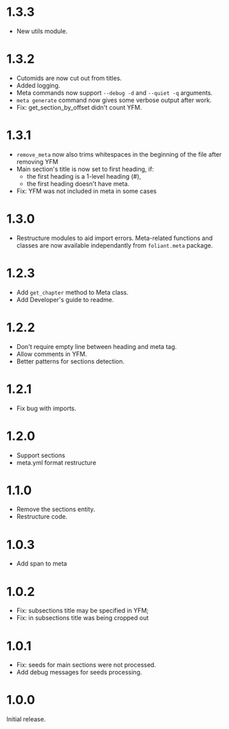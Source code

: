 # 1.3.3

- New utils module.

# 1.3.2

- Cutomids are now cut out from titles.
- Added logging.
- Meta commands now support `--debug -d` and `--quiet -q` arguments.
- `meta generate` command now gives some verbose output after work.
- Fix: get_section_by_offset didn't count YFM.

# 1.3.1

- `remove_meta` now also trims whitespaces in the beginning of the file after removing YFM
- Main section's title is now set to first heading, if:
    * the first heading is a 1-level heading (#),
    * the first heading doesn't have meta.
- Fix: YFM was not included in meta in some cases

# 1.3.0

- Restructure modules to aid import errors. Meta-related functions and classes are now available independantly from `foliant.meta` package.

# 1.2.3

- Add `get_chapter` method to Meta class.
- Add Developer's guide to readme.

# 1.2.2

- Don't require empty line between heading and meta tag.
- Allow comments in YFM.
- Better patterns for sections detection.

# 1.2.1

- Fix bug with imports.

# 1.2.0

- Support sections
- meta.yml format restructure

# 1.1.0

- Remove the sections entity.
- Restructure code.

# 1.0.3

- Add span to meta

# 1.0.2

- Fix: subsections title may be specified in YFM;
- Fix: in subsections title was being cropped out

# 1.0.1

- Fix: seeds for main sections were not processed.
- Add debug messages for seeds processing.

# 1.0.0

Initial release.
